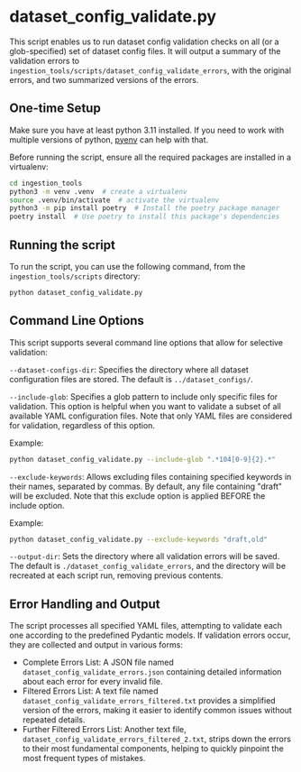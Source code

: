 
# dataset_config_validate.py
This script enables us to run dataset config validation checks on all (or a glob-specified) set of dataset config files. It will output a summary of the validation errors to `ingestion_tools/scripts/dataset_config_validate_errors`, with the original errors, and two summarized versions of the errors.

## One-time Setup
Make sure you have at least python 3.11 installed. If you need to work with multiple versions of python, [pyenv](https://github.com/pyenv/pyenv) can help with that.

Before running the script, ensure all the required packages are installed in a virtualenv:
```bash
cd ingestion_tools
python3 -m venv .venv  # create a virtualenv
source .venv/bin/activate  # activate the virtualenv
python3 -m pip install poetry  # Install the poetry package manager
poetry install  # Use poetry to install this package's dependencies
```

## Running the script

To run the script, you can use the following command, from the `ingestion_tools/scripts` directory:
```bash
python dataset_config_validate.py
```

## Command Line Options
This script supports several command line options that allow for selective validation:

`--dataset-configs-dir`: Specifies the directory where all dataset configuration files are stored. The default is `../dataset_configs/`.

`--include-glob`: Specifies a glob pattern to include only specific files for validation. This option is helpful when you want to validate a subset of all available YAML configuration files. Note that only YAML files are considered for validation, regardless of this option.

Example:
```bash
python dataset_config_validate.py --include-glob ".*104[0-9]{2}.*"
```

`--exclude-keywords`: Allows excluding files containing specified keywords in their names, separated by commas. By default, any file containing "draft" will be excluded. Note that this exclude option is applied BEFORE the include option.

Example:
```bash
python dataset_config_validate.py --exclude-keywords "draft,old"
```

`--output-dir`: Sets the directory where all validation errors will be saved. The default is `./dataset_config_validate_errors`, and the directory will be recreated at each script run, removing previous contents.

## Error Handling and Output
The script processes all specified YAML files, attempting to validate each one according to the predefined Pydantic models. If validation errors occur, they are collected and output in various forms:

- Complete Errors List: A JSON file named `dataset_config_validate_errors.json` containing detailed information about each error for every invalid file.
- Filtered Errors List: A text file named `dataset_config_validate_errors_filtered.txt` provides a simplified version of the errors, making it easier to identify common issues without repeated details.
- Further Filtered Errors List: Another text file, `dataset_config_validate_errors_filtered_2.txt`, strips down the errors to their most fundamental components, helping to quickly pinpoint the most frequent types of mistakes.
